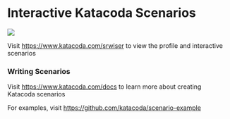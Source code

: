 # Interactive Katacoda Scenarios

[![](http://shields.katacoda.com/katacoda/srwiser/count.svg)](https://www.katacoda.com/srwiser "Get your profile on Katacoda.com")

Visit https://www.katacoda.com/srwiser to view the profile and interactive scenarios

### Writing Scenarios
Visit https://www.katacoda.com/docs to learn more about creating Katacoda scenarios

For examples, visit https://github.com/katacoda/scenario-example
